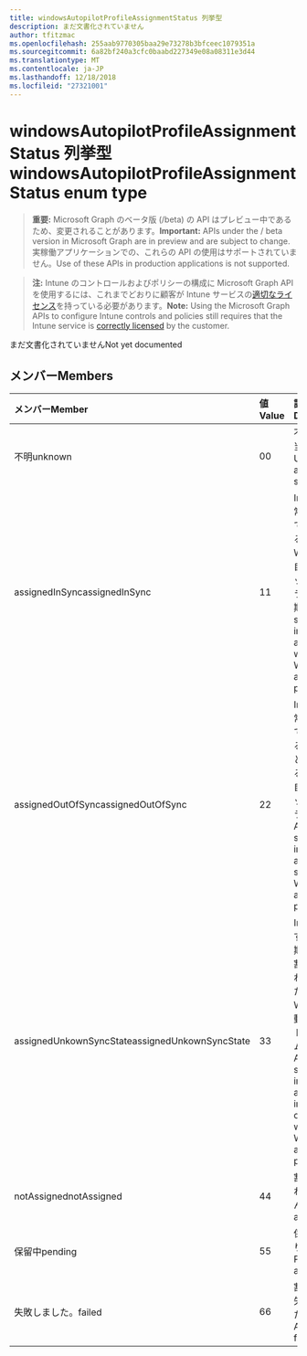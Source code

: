 ```yaml
---
title: windowsAutopilotProfileAssignmentStatus 列挙型
description: まだ文書化されていません
author: tfitzmac
ms.openlocfilehash: 255aab9770305baa29e73278b3bfceec1079351a
ms.sourcegitcommit: 6a82bf240a3cfc0baabd227349e08a08311e3d44
ms.translationtype: MT
ms.contentlocale: ja-JP
ms.lasthandoff: 12/18/2018
ms.locfileid: "27321001"
---
```

# <a name="windowsautopilotprofileassignmentstatus-enum-type"></a><span data-ttu-id="f9180-103">windowsAutopilotProfileAssignmentStatus 列挙型</span><span class="sxs-lookup"><span data-stu-id="f9180-103">windowsAutopilotProfileAssignmentStatus enum type</span></span>

> <span data-ttu-id="f9180-104">**重要:** Microsoft Graph のベータ版 (/beta) の API はプレビュー中であるため、変更されることがあります。</span><span class="sxs-lookup"><span data-stu-id="f9180-104">**Important:** APIs under the / beta version in Microsoft Graph are in preview and are subject to change.</span></span> <span data-ttu-id="f9180-105">実稼働アプリケーションでの、これらの API の使用はサポートされていません。</span><span class="sxs-lookup"><span data-stu-id="f9180-105">Use of these APIs in production applications is not supported.</span></span>

> <span data-ttu-id="f9180-106">**注:** Intune のコントロールおよびポリシーの構成に Microsoft Graph API を使用するには、これまでどおりに顧客が Intune サービスの[適切なライセンス](https://go.microsoft.com/fwlink/?linkid=839381)を持っている必要があります。</span><span class="sxs-lookup"><span data-stu-id="f9180-106">**Note:** Using the Microsoft Graph APIs to configure Intune controls and policies still requires that the Intune service is [correctly licensed](https://go.microsoft.com/fwlink/?linkid=839381) by the customer.</span></span>

<span data-ttu-id="f9180-107">まだ文書化されていません</span><span class="sxs-lookup"><span data-stu-id="f9180-107">Not yet documented</span></span>
## <a name="members"></a><span data-ttu-id="f9180-108">メンバー</span><span class="sxs-lookup"><span data-stu-id="f9180-108">Members</span></span>
|<span data-ttu-id="f9180-109">メンバー</span><span class="sxs-lookup"><span data-stu-id="f9180-109">Member</span></span>|<span data-ttu-id="f9180-110">値</span><span class="sxs-lookup"><span data-stu-id="f9180-110">Value</span></span>|<span data-ttu-id="f9180-111">説明</span><span class="sxs-lookup"><span data-stu-id="f9180-111">Description</span></span>|
|:---|:---|:---|
|<span data-ttu-id="f9180-112">不明</span><span class="sxs-lookup"><span data-stu-id="f9180-112">unknown</span></span>|<span data-ttu-id="f9180-113">0</span><span class="sxs-lookup"><span data-stu-id="f9180-113">0</span></span>|<span data-ttu-id="f9180-114">不明な割り当ての状態</span><span class="sxs-lookup"><span data-stu-id="f9180-114">Unknown assignment status</span></span>|
|<span data-ttu-id="f9180-115">assignedInSync</span><span class="sxs-lookup"><span data-stu-id="f9180-115">assignedInSync</span></span>|<span data-ttu-id="f9180-116">1</span><span class="sxs-lookup"><span data-stu-id="f9180-116">1</span></span>|<span data-ttu-id="f9180-117">Intune で正常に割り当てられていると Windows の自動パイロット プログラムとの同期</span><span class="sxs-lookup"><span data-stu-id="f9180-117">Assigned successfully in Intune and in sync with Windows auto pilot program</span></span>|
|<span data-ttu-id="f9180-118">assignedOutOfSync</span><span class="sxs-lookup"><span data-stu-id="f9180-118">assignedOutOfSync</span></span>|<span data-ttu-id="f9180-119">2</span><span class="sxs-lookup"><span data-stu-id="f9180-119">2</span></span>|<span data-ttu-id="f9180-120">Intune で正常に割り当てられているといないと同期させる Windows 自動パイロット プログラム</span><span class="sxs-lookup"><span data-stu-id="f9180-120">Assigned successfully in Intune and not in sync with Windows auto pilot program</span></span>|
|<span data-ttu-id="f9180-121">assignedUnkownSyncState</span><span class="sxs-lookup"><span data-stu-id="f9180-121">assignedUnkownSyncState</span></span>|<span data-ttu-id="f9180-122">3</span><span class="sxs-lookup"><span data-stu-id="f9180-122">3</span></span>|<span data-ttu-id="f9180-123">Intune といずれかの同期で正常に割り当てられているまたは Windows 自動パイロット プログラムとの同期</span><span class="sxs-lookup"><span data-stu-id="f9180-123">Assigned successfully in Intune and either in-sync or out of sync with Windows auto pilot program</span></span>|
|<span data-ttu-id="f9180-124">notAssigned</span><span class="sxs-lookup"><span data-stu-id="f9180-124">notAssigned</span></span>|<span data-ttu-id="f9180-125">4</span><span class="sxs-lookup"><span data-stu-id="f9180-125">4</span></span>|<span data-ttu-id="f9180-126">割り当てられていません。</span><span class="sxs-lookup"><span data-stu-id="f9180-126">Not assigned</span></span>|
|<span data-ttu-id="f9180-127">保留中</span><span class="sxs-lookup"><span data-stu-id="f9180-127">pending</span></span>|<span data-ttu-id="f9180-128">5</span><span class="sxs-lookup"><span data-stu-id="f9180-128">5</span></span>|<span data-ttu-id="f9180-129">保留中の割り当て</span><span class="sxs-lookup"><span data-stu-id="f9180-129">Pending assignment</span></span>|
|<span data-ttu-id="f9180-130">失敗しました。</span><span class="sxs-lookup"><span data-stu-id="f9180-130">failed</span></span>|<span data-ttu-id="f9180-131">6</span><span class="sxs-lookup"><span data-stu-id="f9180-131">6</span></span>| <span data-ttu-id="f9180-132">割り当てに失敗しました。</span><span class="sxs-lookup"><span data-stu-id="f9180-132">Assignment failed</span></span>|





